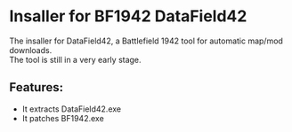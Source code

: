# Insaller for BF1942 DataField42
The insaller for DataField42, a Battlefield 1942 tool for automatic map/mod downloads.\
The tool is still in a very early stage.
## Features:
- It extracts DataField42.exe
- It patches BF1942.exe
